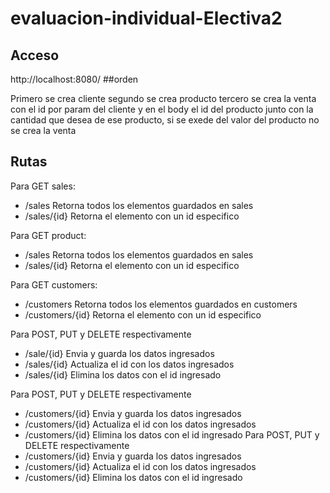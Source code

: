 # evaluacion-individual-Electiva2
## Acceso

http://localhost:8080/
##orden

Primero se crea cliente
segundo se crea producto
tercero se crea la venta con el id por param del cliente y en el body el id del producto
junto con la cantidad que desea de ese producto, si se exede del valor del producto
no se crea la venta


## Rutas
Para GET sales:
- /sales Retorna todos los elementos guardados en sales
- /sales/{id} Retorna el elemento con un id especifico

Para GET product:
- /sales Retorna todos los elementos guardados en sales
- /sales/{id} Retorna el elemento con un id especifico

Para GET customers:
- /customers Retorna todos los elementos guardados en customers
- /customers/{id} Retorna el elemento con un id especifico

Para POST, PUT y DELETE respectivamente
- /sale/{id} Envia y guarda los datos ingresados
- /sales/{id} Actualiza el id con los datos ingresados
- /sales/{id} Elimina los datos con el id ingresado


Para POST, PUT y DELETE respectivamente
- /customers/{id} Envia y guarda los datos ingresados
- /customers/{id} Actualiza el id con los datos ingresados
- /customers/{id} Elimina los datos con el id ingresado
  Para POST, PUT y DELETE respectivamente
- /customers/{id} Envia y guarda los datos ingresados
- /customers/{id} Actualiza el id con los datos ingresados
- /customers/{id} Elimina los datos con el id ingresado